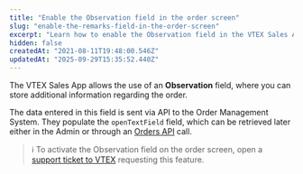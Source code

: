 ```yaml
---
title: "Enable the Observation field in the order screen"
slug: "enable-the-remarks-field-in-the-order-screen"
excerpt: "Learn how to enable the Observation field in the VTEX Sales App order screen to capture additional order information."
hidden: false
createdAt: "2021-08-11T19:48:00.546Z"
updatedAt: "2025-09-29T15:35:52.440Z"
---
```


The VTEX Sales App allows the use of an **Observation** field, where you can store additional information regarding the order.

The data entered in this field is sent via API to the Order Management System. They populate the `openTextField` field, which can be retrieved later either in the Admin or through an [Orders API](https://developers.vtex.com/docs/api-reference/orders-api) call.

>ℹ️ To activate the Observation field on the order screen, open a [support ticket to VTEX](https://help.vtex.com/en/support) requesting this feature.

